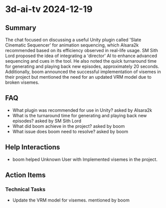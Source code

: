 # 3d-ai-tv 2024-12-19

## Summary
The chat focused on discussing a useful Unity plugin called 'Slate Cinematic Sequencer' for animation sequencing, which Alsara2k recommended based on its efficiency observed in real-life usage. SM Sith Lord proposed the idea of integrating a 'director' AI to enhance advanced sequencing and cues in the tool. He also noted the quick turnaround time for generating and playing back new episodes, approximately 20 seconds. Additionally, boom announced the successful implementation of visemes in their project but mentioned the need for an updated VRM model due to broken visemes.

## FAQ
- What plugin was recommended for use in Unity? asked by Alsara2k
- What is the turnaround time for generating and playing back new episodes? asked by SM Sith Lord
- What did boom achieve in the project? asked by boom
- What issue does boom need to resolve? asked by boom

## Help Interactions
- boom helped Unknown User with Implemented visemes in the project.

## Action Items

### Technical Tasks
- Update the VRM model for visemes. mentioned by boom